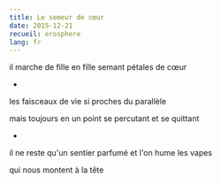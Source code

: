 ```yaml
---
title: Le semeur de cœur
date: 2015-12-21
recueil: erosphere
lang: fr
---
```


il marche de fille en fille
semant pétales de cœur

*

les faisceaux de vie
si proches du parallèle

mais toujours en un point
se percutant et se quittant

*

il ne reste qu'un sentier parfumé
et l'on hume les vapes

qui nous montent à la tête

